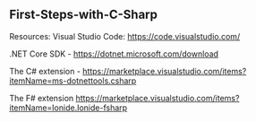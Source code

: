 ## First-Steps-with-C-Sharp

Resources:
Visual Studio Code: https://code.visualstudio.com/

.NET Core SDK - https://dotnet.microsoft.com/download

The C# extension - https://marketplace.visualstudio.com/items?itemName=ms-dotnettools.csharp

The F# extension https://marketplace.visualstudio.com/items?itemName=Ionide.Ionide-fsharp

